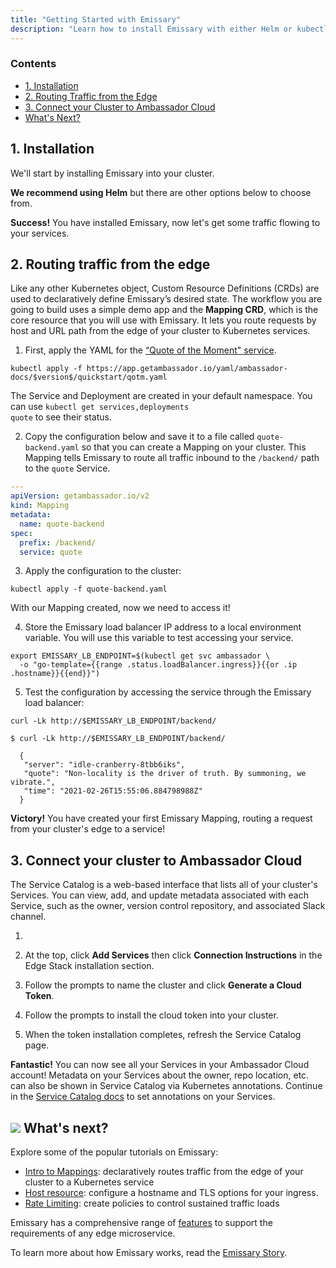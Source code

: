 ```yaml
---
title: "Getting Started with Emissary"
description: "Learn how to install Emissary with either Helm or kubectl to get started routing traffic from the edge of your Kubernetes cluster to your services..."
---
```


<div class="docs-article-toc">
<h3>Contents</h3>

* [1. Installation](#1-installation)
* [2. Routing Traffic from the Edge](#2-routing-traffic-from-the-edge)
* [3. Connect your Cluster to Ambassador Cloud](#3-connect-your-cluster-to-ambassador-cloud)
* [What's Next?](#img-classos-logo-srcimageslogopng-whats-next)

</div>

## 1. Installation

We'll start by installing Emissary into your cluster.

**We recommend using Helm** but there are other options below to choose from.

<EmissaryGSTabs/>

<Alert severity="success"><b>Success!</b> You have installed Emissary, now let's get some traffic flowing to your services.</Alert>

## 2. Routing traffic from the edge

Like any other Kubernetes object, Custom Resource Definitions (CRDs) are used to declaratively define Emissary’s desired state. The workflow you are going to build uses a simple demo app and the **Mapping CRD**, which is the core resource that you will use with Emissary. It lets you route requests by host and URL path from the edge of your cluster to Kubernetes services.

1. First, apply the YAML for the [“Quote of the Moment" service](https://github.com/datawire/quote).

  ```
  kubectl apply -f https://app.getambassador.io/yaml/ambassador-docs/$version$/quickstart/qotm.yaml
  ```


  <Alert severity="info">The Service and Deployment are created in your default namespace. You can use <code>kubectl get services,deployments quote</code> to see their status.</Alert>


2. Copy the configuration below and save it to a file called `quote-backend.yaml` so that you can create a Mapping on your cluster. This Mapping tells Emissary to route all traffic inbound to the `/backend/` path to the `quote` Service.

  ```yaml
  ---
  apiVersion: getambassador.io/v2
  kind: Mapping
  metadata:
    name: quote-backend
  spec:
    prefix: /backend/
    service: quote
  ```

3. Apply the configuration to the cluster:

  ```
  kubectl apply -f quote-backend.yaml
  ```

  With our Mapping created, now we need to access it!

4. Store the Emissary load balancer IP address to a local environment variable. You will use this variable to test accessing your service.

  ```
  export EMISSARY_LB_ENDPOINT=$(kubectl get svc ambassador \
    -o "go-template={{range .status.loadBalancer.ingress}}{{or .ip .hostname}}{{end}}")
  ```

5. Test the configuration by accessing the service through the Emissary load balancer:

  `curl -Lk http://$EMISSARY_LB_ENDPOINT/backend/`

  ```
  $ curl -Lk http://$EMISSARY_LB_ENDPOINT/backend/

    {
     "server": "idle-cranberry-8tbb6iks",
     "quote": "Non-locality is the driver of truth. By summoning, we vibrate.",
     "time": "2021-02-26T15:55:06.884798988Z"
    }
  ```

<Alert severity="success"><b>Victory!</b> You have created your first Emissary Mapping, routing a request from your cluster's edge to a service!</Alert>

## 3. Connect your cluster to Ambassador Cloud

The Service Catalog is a web-based interface that lists all of your cluster's Services. You can view, add, and update metadata associated with each Service, such as the owner, version control repository, and associated Slack channel.

1. <LogInText />

2. At the top, click **Add Services** then click **Connection Instructions** in the Edge Stack installation section.

3. Follow the prompts to name the cluster and click **Generate a Cloud Token**.

4. Follow the prompts to install the cloud token into your cluster.

5. When the token installation completes, refresh the Service Catalog page.

<Alert severity="success"><b>Fantastic!</b> You can now see all your Services in your Ambassador Cloud account! Metadata on your Services about the owner, repo location, etc. can also be shown in Service Catalog via Kubernetes annotations. Continue in the <a href="/docs/cloud/latest/service-catalog/quick-start/">Service Catalog docs</a> to set annotations on your Services.</Alert>

## <img class="os-logo" src="../../images/logo.png"/> What's next?

Explore some of the popular tutorials on Emissary:

* [Intro to Mappings](../../topics/using/intro-mappings/): declaratively routes traffic from
the edge of your cluster to a Kubernetes service
* [Host resource](../../topics/running/host-crd/): configure a hostname and TLS options for your ingress.
* [Rate Limiting](../../topics/using/rate-limits): create policies to control sustained traffic loads

Emissary has a comprehensive range of [features](/features/) to
support the requirements of any edge microservice.

To learn more about how Emissary works, read the [Emissary Story](../../about/why-ambassador).
